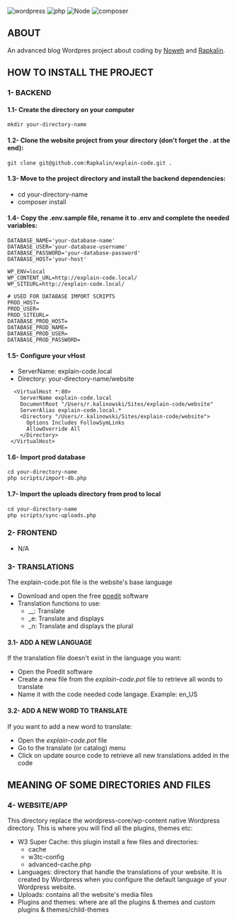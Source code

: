 ![wordpress](https://img.shields.io/badge/wordpress-v6.2-0678BE.svg?style=flat-square)
![php](https://img.shields.io/badge/PHP-v8.1-828cb7.svg?style=flat-square)
![Node](https://img.shields.io/badge/node-v18-644D31.svg?style=flat-square)
![composer](https://img.shields.io/badge/composer-v2-126E75.svg?style=flat-square)

## ABOUT
An advanced blog Wordpres project about coding by [Noweh](https://github.com/noweh/) and [Rapkalin](https://github.com/Rapkalin/).

## HOW TO INSTALL THE PROJECT

### 1- BACKEND

#### 1.1- Create the directory on your computer
```
mkdir your-directory-name
```

#### 1.2- Clone the website project from your directory (don't forget the . at the end):
```git
git clone git@github.com:Rapkalin/explain-code.git .
```

#### 1.3- Move to the project directory and install the backend dependencies:
- cd your-directory-name
- composer install

#### 1.4- Copy the .env.sample file, rename it to .env and complete the needed variables:
```
DATABASE_NAME='your-database-name'
DATABASE_USER='your-database-username'
DATABASE_PASSWORD='your-database-password'
DATABASE_HOST='your-host'

WP_ENV=local
WP_CONTENT_URL=http://explain-code.local/
WP_SITEURL=http://explain-code.local/

# USED FOR DATABASE IMPORT SCRIPTS
PROD_HOST=
PROD_USER=
PROD_SITEURL=
DATABASE_PROD_HOST=
DATABASE_PROD_NAME=
DATABASE_PROD_USER=
DATABASE_PROD_PASSWORD=
```

#### 1.5- Configure your vHost
- ServerName: explain-code.local 
- Directory: your-directory-name/website
```
  <VirtualHost *:80>
    ServerName explain-code.local
    DocumentRoot "/Users/r.kalinowski/Sites/explain-code/website"
    ServerAlias explain-code.local.*
    <Directory "/Users/r.kalinowski/Sites/explain-code/website">
      Options Includes FollowSymLinks
      AllowOverride All
    </Directory>
 </VirtualHost>
```

#### 1.6- Import prod database
```
cd your-directory-name
php scripts/import-db.php
```

#### 1.7- Import the uploads directory from prod to local
```
cd your-directory-name
php scripts/sync-uploads.php
```

### 2- FRONTEND
- N/A

### 3- TRANSLATIONS
The explain-code.pot file is the website's base language 
- Download and open the free [poedit](https://poedit.net/) software
- Translation functions to use:
  - __: Translate
  - _e: Translate and displays
  - _n: Translate and displays the plural
  
#### 3.1- ADD A NEW LANGUAGE
If the translation file doesn't exist in the language you want:
- Open the Poedit software
- Create a new file from the _explain-code.pot_ file to retrieve all words to translate
- Name it with the code needed code langage. Example: en_US

#### 3.2- ADD A NEW WORD TO TRANSLATE
If you want to add a new word to translate:
- Open the _explain-code.pot_ file
- Go to the translate (or catalog) menu
- Click on update source code to retrieve all new translations added in the code

## MEANING OF SOME DIRECTORIES AND FILES

### 4- WEBSITE/APP
This directory replace the wordpress-core/wp-content native Wordpress directory. 
This is where you will find all the plugins, themes etc:
- W3 Super Cache: this plugin install a few files and directories:
  - cache
  - w3tc-config
  - advanced-cache.php
- Languages: directory that handle the translations of your website. It is created by Wordpress when you configure the default language of your Wordpress website.
- Uploads: contains all the website's media files
- Plugins and themes: where are all the plugins & themes and custom plugins & themes/child-themes